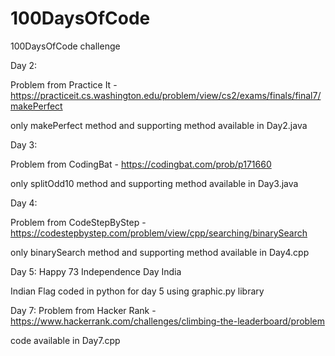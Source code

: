 # 100DaysOfCode
100DaysOfCode challenge

Day 2:

Problem from Practice It - https://practiceit.cs.washington.edu/problem/view/cs2/exams/finals/final7/makePerfect 

only makePerfect method and supporting method available in Day2.java



Day 3:

Problem from CodingBat - https://codingbat.com/prob/p171660

only splitOdd10 method and supporting method available in Day3.java

Day 4:

Problem from CodeStepByStep - https://codestepbystep.com/problem/view/cpp/searching/binarySearch

only binarySearch method and supporting method available in Day4.cpp

Day 5: Happy 73 Independence Day India

Indian Flag coded in python for day 5 using graphic.py library

Day 7:
Problem from Hacker Rank - https://www.hackerrank.com/challenges/climbing-the-leaderboard/problem

code available in Day7.cpp
